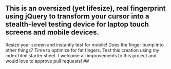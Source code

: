 ## This is an oversized (yet lifesize), real fingerprint using jQuery to transform your cursor into a stealth-level testing device for laptop touch screens and mobile devices. ## 
Resize your screen and instantly test for mobile! Does the finger bump into other things? Time to
optimize for fat fingers. Test this creation using my index.html starter sheet. I welcome all improvements to this project and would love to approve pull requests! ##
